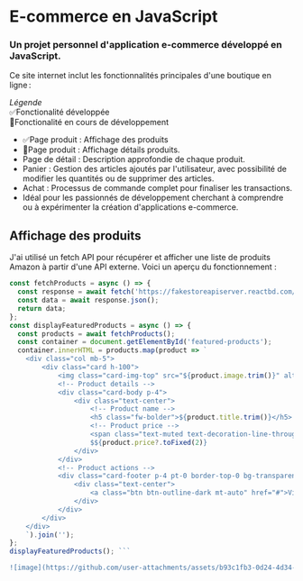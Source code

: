 # E-commerce en JavaScript
### Un projet personnel d'application e-commerce développé en JavaScript. 
Ce site internet inclut les fonctionnalités principales d'une boutique en ligne :

_Légende_ <br>
✅Fonctionalité développée <br> 
🔄Fonctionalité en cours de développement

- ✅Page produit : Affichage des produits
- 🔄Page produit : Affichage détails produits.
- Page de détail : Description approfondie de chaque produit.
- Panier : Gestion des articles ajoutés par l'utilisateur, avec possibilité de modifier les quantités ou de supprimer des articles.
- Achat : Processus de commande complet pour finaliser les transactions.
- Idéal pour les passionnés de développement cherchant à comprendre ou à expérimenter la création d'applications e-commerce.

## Affichage des produits 
J'ai utilisé un fetch API pour récupérer et afficher une liste de produits Amazon à partir d'une API externe. Voici un aperçu du fonctionnement :
```javascript
const fetchProducts = async () => {
  const response = await fetch('https://fakestoreapiserver.reactbd.com/amazonproducts');
  const data = await response.json();
  return data;
};
const displayFeaturedProducts = async () => {
  const products = await fetchProducts();
  const container = document.getElementById('featured-products');
  container.innerHTML = products.map(product => `
    <div class="col mb-5">
        <div class="card h-100">
            <img class="card-img-top" src="${product.image.trim()}" alt="${product.title.trim()}" />
            <!-- Product details -->
            <div class="card-body p-4">
                <div class="text-center">
                    <!-- Product name -->
                    <h5 class="fw-bolder">${product.title.trim()}</h5>
                    <!-- Product price -->
                    <span class="text-muted text-decoration-line-through">$${product.oldPrice?.toFixed(2)}</span>
                    $${product.price?.toFixed(2)}
                </div>
            </div>
            <!-- Product actions -->
            <div class="card-footer p-4 pt-0 border-top-0 bg-transparent">
                <div class="text-center">
                    <a class="btn btn-outline-dark mt-auto" href="#">View options</a>
                </div>
            </div>
        </div>
    </div>
    `).join('');
};
displayFeaturedProducts(); ```

![image](https://github.com/user-attachments/assets/b93c1fb3-0d24-4d34-af1a-72343c16a422)

